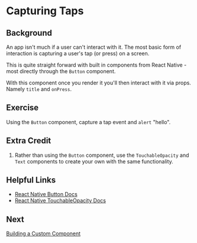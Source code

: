 # Capturing Taps

## Background

An app isn't much if a user can't interact with it. The most basic form of interaction is capturing a user's tap (or press) on a screen.

This is quite straight forward with built in components from React Native - most directly through the `Button` component.

With this component once you render it you'll then interact with it via props. Namely `title` and `onPress`.

## Exercise

Using the `Button` component, capture a tap event and `alert` "hello".

## Extra Credit

1. Rather than using the `Button` component, use the `TouchableOpacity` and `Text` components to create your own with the same functionality.

## Helpful Links

- [React Native Button Docs](https://reactnative.dev/docs/button)
- [React Native TouchableOpacity Docs](https://reactnative.dev/docs/touchableopacity)

## Next

[Building a Custom Component](./03-building-a-custom-component.md)